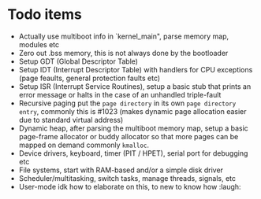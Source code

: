 # Todo items

 - Actually use multiboot info in `kernel_main", parse memory map, modules etc
 - Zero out .bss memory, this is not always done by the bootloader
 - Setup GDT (Global Descriptor Table)
 - Setup IDT (Interrupt Descriptor Table) with handlers for CPU exceptions (page feaults, general protection faults etc)
 - Setup ISR (Interrupt Service Routines), setup a basic stub that prints an error message or halts in the case of an unhandled triple-fault
 - Recursive paging put the `page directory` in its own `page directory entry`, commonly this is #1023 (makes dynamic page allocation easier due to standard virtual address)
 - Dynamic heap, after parsing the multiboot memory map, setup a basic page-frame allocator or buddy allocator so that more pages can be mapped on demand commonly `kmalloc`.
 - Device drivers, keyboard, timer (PIT / HPET), serial port for debugging etc
 - File systems, start with RAM-based and/or a simple disk driver
 - Scheduler/multitasking, switch tasks, manage threads, signals, etc
 - User-mode idk how to elaborate on this, to new to know how :laugh:

